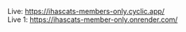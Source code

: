 Live: https://ihascats-members-only.cyclic.app/  
Live 1: https://ihascats-member-only.onrender.com/
